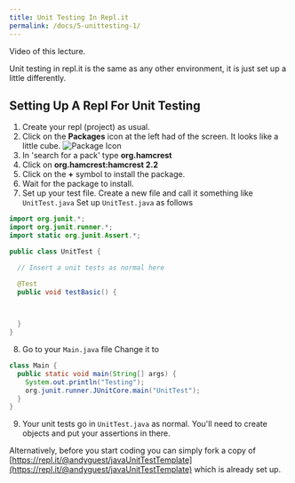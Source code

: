 ```yaml
---
title: Unit Testing In Repl.it
permalink: /docs/5-unittesting-1/
---
```


Video of this lecture.  

Unit testing in repl.it is the same as any other environment, it is just set up a little differently.  

## Setting Up A Repl For Unit Testing

1. Create your repl (project) as usual.
2. Click on the **Packages** icon at the left had of the screen. It looks like a little cube. 
![Package Icon](https://ysjprog02.netlify.app/assets/img/package.png)
3. In 'search for a pack' type **org.hamcrest**
4. Click on **org.hamcrest:hamcrest    2.2**
5. Click on the **+** symbol to install the package.
6. Wait for the package to install.
7. Set up your test file. Create a new file and call it something like `UnitTest.java`
Set up `UnitTest.java` as follows

```java
import org.junit.*;
import org.junit.runner.*;
import static org.junit.Assert.*;

public class UnitTest {

  // Insert a unit tests as normal here

  @Test
  public void testBasic() {

    

  }
}
```
8. Go to your `Main.java` file
Change it to 
```java
class Main {
  public static void main(String[] args) {
    System.out.println("Testing");
    org.junit.runner.JUnitCore.main("UnitTest");
  }
}
```
9. Your unit tests go in `UnitTest.java` as normal. You'll need to create objects and put your assertions in there.


Alternatively, before you start coding you can simply fork a copy of [https://repl.it/@andyguest/javaUnitTestTemplate](https://repl.it/@andyguest/javaUnitTestTemplate) which is already set up.